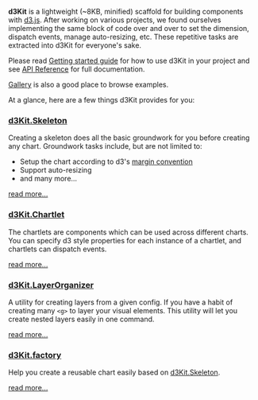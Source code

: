 **d3Kit** is a lightweight (~8KB, minified) scaffold for building components with [d3.js](http://d3js.org/). After working on various projects, we found ourselves implementing the same block of code over and over to set the dimension, dispatch events, manage auto-resizing, etc. These repetitive tasks are extracted into d3Kit for everyone's sake.

Please read [Getting started guide](Getting-started) for how to use d3Kit in your project and see [API Reference](API.md) for full documentation.

[Gallery](Gallery.md) is also a good place to browse examples.

At a glance, here are a few things d3Kit provides for you:

### [d3Kit.Skeleton](Skeleton)

Creating a skeleton does all the basic groundwork for you before creating any chart.
Groundwork tasks include, but are not limited to:

* Setup the chart according to d3's [margin convention](http://bl.ocks.org/mbostock/3019563)
* Support auto-resizing
* and many more...

[read more...](Skeleton)

### [d3Kit.Chartlet](Chartlet)

The chartlets are components which can be used across different charts.  You can specify d3 style properties for each instance of a chartlet, and chartlets can dispatch events.

[read more...](Chartlet)

### [d3Kit.LayerOrganizer](LayerOrganizer)

A utility for creating layers from a given config. If you have a habit of creating many ```<g>``` to layer your visual elements. This utility will let you create nested layers easily in one command.

[read more...](LayerOrganizer)

### [d3Kit.factory](Factory)

Help you create a reusable chart easily based on [d3Kit.Skeleton](Skeleton).

[read more...](Factory)
